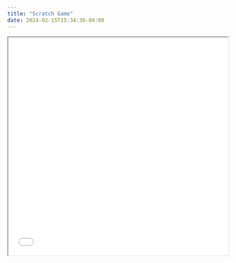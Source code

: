 ```yaml
---
title: "Scratch Game"
date: 2024-02-15T15:34:30-04:00
---
```

<!-- Embedding HTML file -->
<iframe src="path/to/your/file.html" width="100%" height="500px"></iframe>
